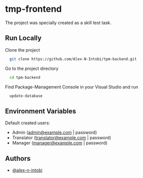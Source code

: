 
# tmp-frontend

The project was specially created as a skill test task.


## Run Locally

Clone the project

```bash
  git clone https://github.com/Alex-N-Intobi/tpm-backend.git
```

Go to the project directory

```bash
  cd tpm-backend
```

Find Package-Management Console in your Visual Studio and run

```bash
  update-database
```


## Environment Variables

Default created users:
- Admin (admin@example.com | password)
- Translator (translator@example.com | password)
- Manager (manager@example.com | password)





## Authors

- [@alex-n-intobi](https://www.github.com/alex-n-intobi)

